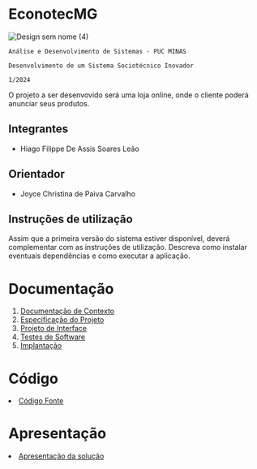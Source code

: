 # EconotecMG

![Design sem nome (4)](https://github.com/ICEI-PUC-Minas-PMV-ADS/pmv-ads-2024-1-e5-proj-empext-t6-econotecmg/assets/103226164/82f81ab2-f9b0-4541-9e0e-1d531b0b763a)

`Análise e Desenvolvimento de Sistemas - PUC MINAS`

`Desenvolvimento de um Sistema Sociotécnico Inovador`

`1/2024`

O projeto a ser desenvovido será uma loja online, onde o cliente poderá anunciar seus produtos.

## Integrantes

* Hiago Filippe De Assis Soares Leão


## Orientador

* Joyce Christina de Paiva Carvalho


## Instruções de utilização

Assim que a primeira versão do sistema estiver disponível, deverá complementar com as instruções de utilização. Descreva como instalar eventuais dependências e como executar a aplicação.

# Documentação

<ol>
<li><a href="docs/01-Documentação de Contexto.md"> Documentação de Contexto</a></li>
<li><a href="docs/02-Especificação do Projeto.md"> Especificação do Projeto</a></li>
<li><a href="docs/03-Projeto de Interface.md"> Projeto de Interface</a></li>
<li><a href="docs/04-Testes de Software.md"> Testes de Software</a></li>
<li><a href="docs/05-Implantação.md"> Implantação</a></li>
</ol>

# Código

<li><a href="src/README.md"> Código Fonte</a></li>

# Apresentação

<li><a href="presentation/README.md"> Apresentação da solução</a></li>
